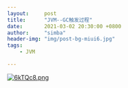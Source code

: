 ```yaml
---
layout:     post
title:      "JVM--GC触发过程"
date:       2021-03-02 20:30:00 +0800
author:     "simba"
header-img: "img/post-bg-miui6.jpg"
tags:
    - JVM

---
```




[![6kTQc8.png](https://s3.ax1x.com/2021/03/02/6kTQc8.png)](https://imgtu.com/i/6kTQc8)